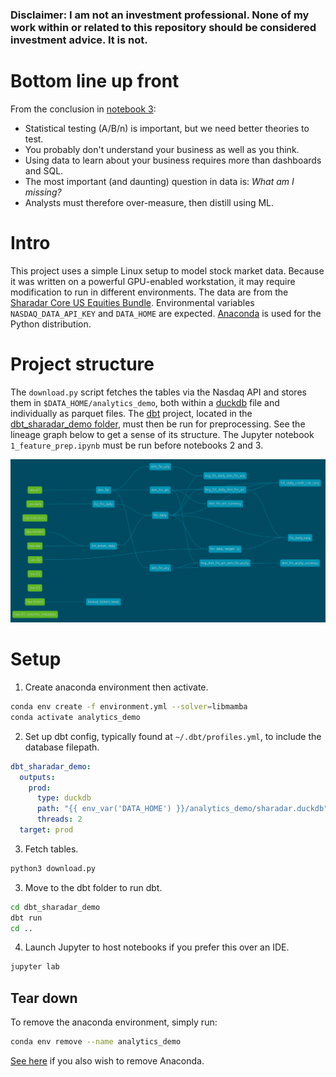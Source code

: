 ### Disclaimer: **I am not an investment professional. None of my work within or related to this repository should be considered investment advice. It is not.**

# Bottom line up front
From the conclusion in [notebook 3](./3_understanding.ipynb):
- Statistical testing (A/B/n) is important, but we need better theories to test.
- You probably don't understand your business as well as you think.
- Using data to learn about your business requires more than dashboards and SQL.
- The most important (and daunting) question in data is: *What am I missing?*
- Analysts must therefore over-measure, then distill using ML.

# Intro
This project uses a simple Linux setup to model stock market data. Because it was written on a powerful GPU-enabled workstation, it may require modification to run in different environments. The data are from the [Sharadar Core US Equities Bundle](https://data.nasdaq.com/databases/SFA). Environmental variables `NASDAQ_DATA_API_KEY` and `DATA_HOME` are expected. [Anaconda](https://www.anaconda.com/download) is used for the Python distribution.

# Project structure
The `download.py` script fetches the tables via the Nasdaq API and stores them in `$DATA_HOME/analytics_demo`, both within a [duckdb](https://www.duckdb.org) file and individually as parquet files. The [dbt](https://www.getdbt.com) project, located in the [dbt_sharadar_demo folder](./dbt_sharadar_demo), must then be run for preprocessing. See the lineage graph below to get a sense of its structure. The Jupyter notebook `1_feature_prep.ipynb` must be run before notebooks 2 and 3.

<img src="./images/dbt_lineage.png" alt="dbt lineage graph" width="1000"/>

# Setup
1. Create anaconda environment then activate.
```bash
conda env create -f environment.yml --solver=libmamba
conda activate analytics_demo
```
2. Set up dbt config, typically found at `~/.dbt/profiles.yml`, to include the database filepath.
```yaml
dbt_sharadar_demo:
  outputs:
    prod:
      type: duckdb
      path: "{{ env_var('DATA_HOME') }}/analytics_demo/sharadar.duckdb"
      threads: 2
  target: prod
```
3. Fetch tables.
```python
python3 download.py
```
3. Move to the dbt folder to run dbt.
```bash
cd dbt_sharadar_demo
dbt run
cd ..
```
4. Launch Jupyter to host notebooks if you prefer this over an IDE.
```python
jupyter lab
```

## Tear down

To remove the anaconda environment, simply run:
```bash
conda env remove --name analytics_demo
```

[See here](https://docs.anaconda.com/anaconda/install/uninstall/) if you also wish to remove Anaconda.

